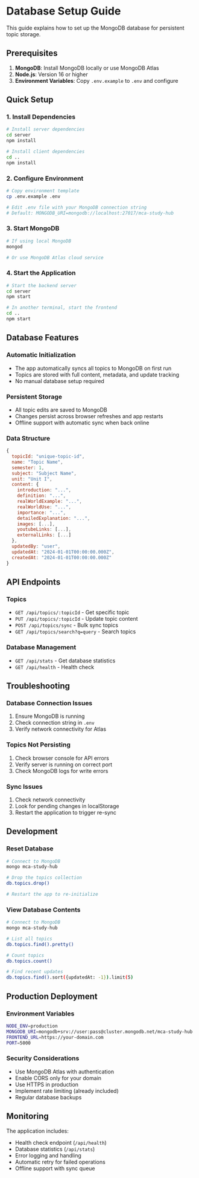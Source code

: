 # Database Setup Guide

This guide explains how to set up the MongoDB database for persistent topic storage.

## Prerequisites

1. **MongoDB**: Install MongoDB locally or use MongoDB Atlas
2. **Node.js**: Version 16 or higher
3. **Environment Variables**: Copy `.env.example` to `.env` and configure

## Quick Setup

### 1. Install Dependencies
```bash
# Install server dependencies
cd server
npm install

# Install client dependencies
cd ..
npm install
```

### 2. Configure Environment
```bash
# Copy environment template
cp .env.example .env

# Edit .env file with your MongoDB connection string
# Default: MONGODB_URI=mongodb://localhost:27017/mca-study-hub
```

### 3. Start MongoDB
```bash
# If using local MongoDB
mongod

# Or use MongoDB Atlas cloud service
```

### 4. Start the Application
```bash
# Start the backend server
cd server
npm start

# In another terminal, start the frontend
cd ..
npm start
```

## Database Features

### Automatic Initialization
- The app automatically syncs all topics to MongoDB on first run
- Topics are stored with full content, metadata, and update tracking
- No manual database setup required

### Persistent Storage
- All topic edits are saved to MongoDB
- Changes persist across browser refreshes and app restarts
- Offline support with automatic sync when back online

### Data Structure
```javascript
{
  topicId: "unique-topic-id",
  name: "Topic Name",
  semester: 1,
  subject: "Subject Name", 
  unit: "Unit I",
  content: {
    introduction: "...",
    definition: "...",
    realWorldExample: "...",
    realWorldUse: "...",
    importance: "...",
    detailedExplanation: "...",
    images: [...],
    youtubeLinks: [...],
    externalLinks: [...]
  },
  updatedBy: "user",
  updatedAt: "2024-01-01T00:00:00.000Z",
  createdAt: "2024-01-01T00:00:00.000Z"
}
```

## API Endpoints

### Topics
- `GET /api/topics/:topicId` - Get specific topic
- `PUT /api/topics/:topicId` - Update topic content
- `POST /api/topics/sync` - Bulk sync topics
- `GET /api/topics/search?q=query` - Search topics

### Database Management
- `GET /api/stats` - Get database statistics
- `GET /api/health` - Health check

## Troubleshooting

### Database Connection Issues
1. Ensure MongoDB is running
2. Check connection string in `.env`
3. Verify network connectivity for Atlas

### Topics Not Persisting
1. Check browser console for API errors
2. Verify server is running on correct port
3. Check MongoDB logs for write errors

### Sync Issues
1. Check network connectivity
2. Look for pending changes in localStorage
3. Restart the application to trigger re-sync

## Development

### Reset Database
```bash
# Connect to MongoDB
mongo mca-study-hub

# Drop the topics collection
db.topics.drop()

# Restart the app to re-initialize
```

### View Database Contents
```bash
# Connect to MongoDB
mongo mca-study-hub

# List all topics
db.topics.find().pretty()

# Count topics
db.topics.count()

# Find recent updates
db.topics.find().sort({updatedAt: -1}).limit(5)
```

## Production Deployment

### Environment Variables
```bash
NODE_ENV=production
MONGODB_URI=mongodb+srv://user:pass@cluster.mongodb.net/mca-study-hub
FRONTEND_URL=https://your-domain.com
PORT=5000
```

### Security Considerations
- Use MongoDB Atlas with authentication
- Enable CORS only for your domain
- Use HTTPS in production
- Implement rate limiting (already included)
- Regular database backups

## Monitoring

The application includes:
- Health check endpoint (`/api/health`)
- Database statistics (`/api/stats`)
- Error logging and handling
- Automatic retry for failed operations
- Offline support with sync queue